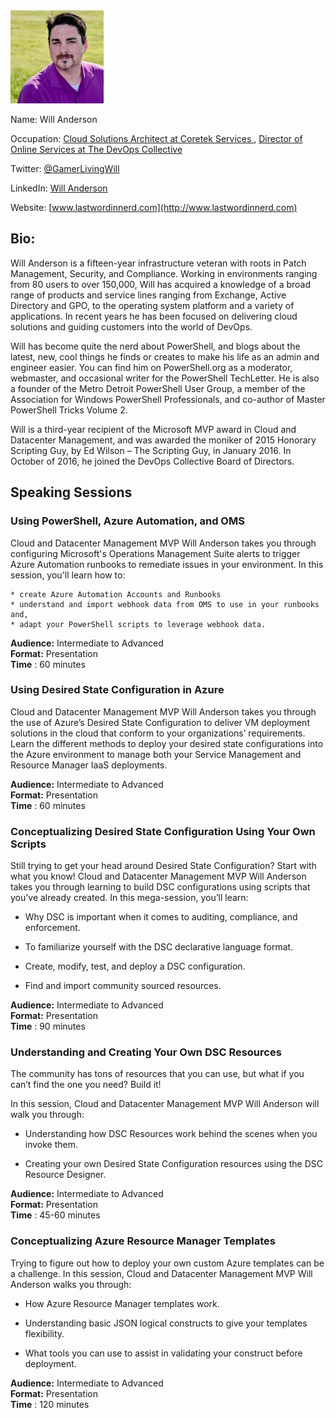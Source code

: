 <img src="./media/image1.jpeg" width="149" height="149" />

Name: Will Anderson

Occupation: [ Cloud Solutions Architect at Coretek Services ](http://www.coretekservices.com/ "Coretek Services"), [ Director of Online Services at The DevOps Collective ](https://devopscollective.org)

Twitter: [@GamerLivingWill](twitter.com/gamerlivingwill)

LinkedIn: [Will Anderson](https://www.linkedin.com/in/gamerlivingwill/)

Website: [www.lastwordinnerd.com](http://www.lastwordinnerd.com)

## Bio:

Will Anderson is a fifteen-year infrastructure veteran with roots in Patch Management, Security, and Compliance. Working in environments ranging from 80 users to over 150,000, Will has acquired a knowledge of a broad range of products and service lines ranging from Exchange, Active Directory and GPO, to the operating system platform and a variety of applications. In recent years he has been focused on delivering cloud solutions and guiding customers into the world of DevOps.

Will has become quite the nerd about PowerShell, and blogs about the latest, new, cool things he finds or creates to make his life as an admin and engineer easier. You can find him on PowerShell.org as a moderator, webmaster, and occasional writer for the PowerShell TechLetter. He is also a founder of the Metro Detroit PowerShell User Group, a member of the Association for Windows PowerShell Professionals, and co-author of Master PowerShell Tricks Volume 2.

Will is a third-year recipient of the Microsoft MVP award in Cloud and Datacenter Management, and was awarded the moniker of 2015 Honorary Scripting Guy, by Ed Wilson – The Scripting Guy, in January 2016. In October of 2016, he joined the DevOps Collective Board of Directors.

## Speaking Sessions

### Using PowerShell, Azure Automation, and OMS

Cloud and Datacenter Management MVP Will Anderson takes you through 
configuring Microsoft's Operations Management Suite alerts to trigger 
Azure Automation runbooks to remediate issues in your environment.  In 
this session, you'll learn how to:

    * create Azure Automation Accounts and Runbooks
    * understand and import webhook data from OMS to use in your runbooks
    and,
    * adapt your PowerShell scripts to leverage webhook data.

**Audience:** Intermediate to Advanced  
**Format:** Presentation  
**Time** : 60 minutes

### Using Desired State Configuration in Azure

Cloud and Datacenter Management MVP Will Anderson takes you through the
use of Azure’s Desired State Configuration to deliver VM deployment
solutions in the cloud that conform to your organizations’ requirements.
Learn the different methods to deploy your desired state configurations
into the Azure environment to manage both your Service Management and
Resource Manager IaaS deployments.

**Audience:** Intermediate to Advanced  
**Format:** Presentation  
**Time** : 60 minutes

### Conceptualizing Desired State Configuration Using Your Own Scripts

Still trying to get your head around Desired State Configuration? Start
with what you know! Cloud and Datacenter Management MVP Will Anderson
takes you through learning to build DSC configurations using scripts
that you’ve already created. In this mega-session, you’ll learn:

-   Why DSC is important when it comes to auditing, compliance,
    and enforcement.

-   To familiarize yourself with the DSC declarative language format.

-   Create, modify, test, and deploy a DSC configuration.

-   Find and import community sourced resources.

**Audience:** Intermediate to Advanced  
**Format:** Presentation  
**Time** : 90 minutes

### Understanding and Creating Your Own DSC Resources

The community has tons of resources that you can use, but what if you
can’t find the one you need? Build it!

In this session, Cloud and Datacenter Management MVP Will Anderson will
walk you through:

-   Understanding how DSC Resources work behind the scenes when you
    invoke them.

-   Creating your own Desired State Configuration resources using the
    DSC Resource Designer.

**Audience:** Intermediate to Advanced  
**Format:** Presentation  
**Time** : 45-60 minutes

### Conceptualizing Azure Resource Manager Templates

Trying to figure out how to deploy your own custom Azure templates can
be a challenge. In this session, Cloud and Datacenter Management MVP
Will Anderson walks you through:

-   How Azure Resource Manager templates work.

-   Understanding basic JSON logical constructs to give your
    templates flexibility.

-   What tools you can use to assist in validating your construct
    before deployment.

**Audience:** Intermediate to Advanced  
**Format:** Presentation  
**Time** : 120 minutes

